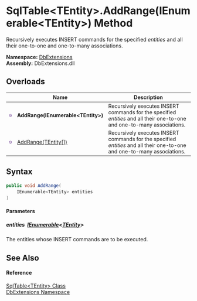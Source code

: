 SqlTable&lt;TEntity>.AddRange(IEnumerable&lt;TEntity>) Method
=============================================================
Recursively executes INSERT commands for the specified *entities* and all their one-to-one and one-to-many associations.
  
**Namespace:** [DbExtensions][1]  
**Assembly:** DbExtensions.dll

Overloads
---------

|                  | Name                                  | Description                                                                                                              |
| ---------------- | ------------------------------------- | ------------------------------------------------------------------------------------------------------------------------ |
| ![Public method] | **AddRange(IEnumerable&lt;TEntity>)** | Recursively executes INSERT commands for the specified *entities* and all their one-to-one and one-to-many associations. |
| ![Public method] | [AddRange(TEntity[])][2]              | Recursively executes INSERT commands for the specified *entities* and all their one-to-one and one-to-many associations. |


Syntax
------

```csharp
public void AddRange(
	IEnumerable<TEntity> entities
)
```

#### Parameters

##### *entities*  [IEnumerable][3]&lt;[TEntity][4]>
The entities whose INSERT commands are to be executed.


See Also
--------

#### Reference
[SqlTable&lt;TEntity> Class][4]  
[DbExtensions Namespace][1]  

[1]: ../README.md
[2]: AddRange_1.md
[3]: https://learn.microsoft.com/dotnet/api/system.collections.generic.ienumerable-1
[4]: README.md
[Public method]: ../../icons/pubmethod.svg "Public method"